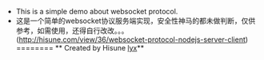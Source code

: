 * This is a simple demo about websocket protocol.
* 这是一个简单的websocket协议服务端实现，安全性神马的都未做判断，仅供参考，如需使用，还得自行改改。。。
(http://hisune.com/view/36/websocket-protocol-nodejs-server-client)
========
** Created by Hisune [lyx](http://hisune.com)**
